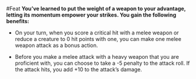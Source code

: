 #Feat
**You’ve learned to put the weight of a weapon to your advantage, letting its momentum empower your strikes. You gain the following benefits:**

* On your turn, when you score a critical hit with a melee weapon or reduce a creature to 0 hit points with one, you can make one melee weapon attack as a bonus action.

* Before you make a melee attack with a heavy weapon that you are proficient with, you can choose to take a -5 penalty to the attack roll. If the attack hits, you add +10 to the attack’s damage.